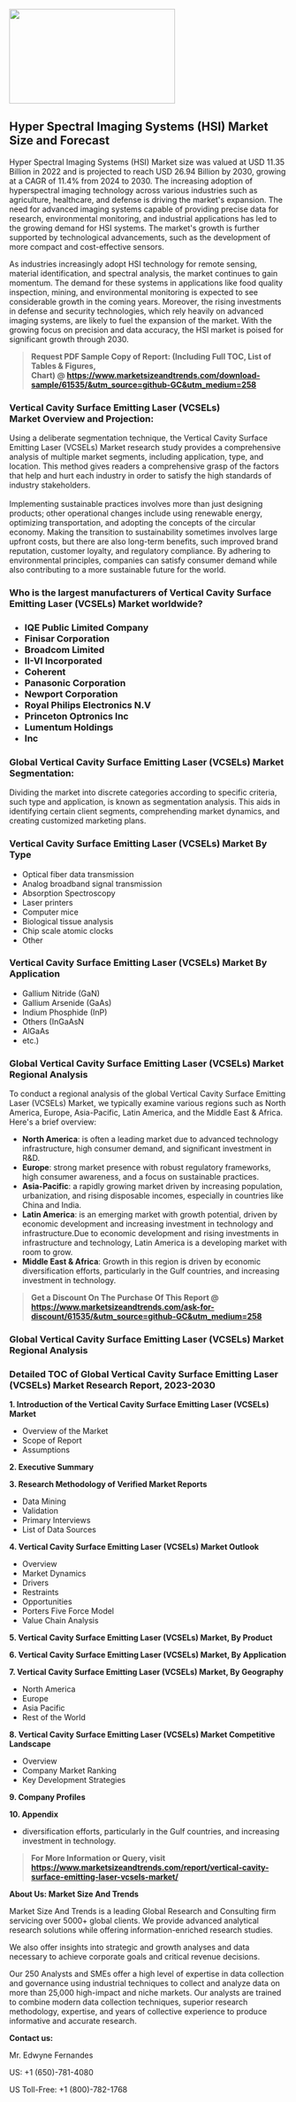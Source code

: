 <p><img class="alignnone size-medium wp-image-20088" src="https://ffe5etoiles.com/wp-content/uploads/2024/12/MST1-300x171.png" alt="" width="300" height="171" /></p><h2>Hyper Spectral Imaging Systems (HSI) Market Size and Forecast</h2><p>Hyper Spectral Imaging Systems (HSI) Market size was valued at USD 11.35 Billion in 2022 and is projected to reach USD 26.94 Billion by 2030, growing at a CAGR of 11.4% from 2024 to 2030. The increasing adoption of hyperspectral imaging technology across various industries such as agriculture, healthcare, and defense is driving the market's expansion. The need for advanced imaging systems capable of providing precise data for research, environmental monitoring, and industrial applications has led to the growing demand for HSI systems. The market's growth is further supported by technological advancements, such as the development of more compact and cost-effective sensors.</p><p>As industries increasingly adopt HSI technology for remote sensing, material identification, and spectral analysis, the market continues to gain momentum. The demand for these systems in applications like food quality inspection, mining, and environmental monitoring is expected to see considerable growth in the coming years. Moreover, the rising investments in defense and security technologies, which rely heavily on advanced imaging systems, are likely to fuel the expansion of the market. With the growing focus on precision and data accuracy, the HSI market is poised for significant growth through 2030.</p></p><blockquote id="" class=""><strong>Request PDF Sample Copy of Report: (Including Full TOC, List of Tables &amp; Figures, Chart)&nbsp;@&nbsp;<strong><a href="https://www.marketsizeandtrends.com/download-sample/61535/&utm_source=github-GC&utm_medium=258" target="_blank">https://www.marketsizeandtrends.com/download-sample/61535/&utm_source=github-GC&utm_medium=258</a></strong></strong></blockquote><h3 id="" class="">Vertical Cavity Surface Emitting Laser (VCSELs) Market&nbsp;Overview and Projection:</h3><p id="" class="">Using a deliberate segmentation technique, the Vertical Cavity Surface Emitting Laser (VCSELs) Market research study provides a comprehensive analysis of multiple market segments, including application, type, and location. This method gives readers a comprehensive grasp of the factors that help and hurt each industry in order to satisfy the high standards of industry stakeholders. <br /> <br />Implementing sustainable practices involves more than just designing products; other operational changes include using renewable energy, optimizing transportation, and adopting the concepts of the circular economy. Making the transition to sustainability sometimes involves large upfront costs, but there are also long-term benefits, such improved brand reputation, customer loyalty, and regulatory compliance. By adhering to environmental principles, companies can satisfy consumer demand while also contributing to a more sustainable future for the world.</p><h3 id="" class="">Who is the largest manufacturers of&nbsp;Vertical Cavity Surface Emitting Laser (VCSELs) Market worldwide?</h3><h3 class=""><p><ul><li>IQE Public Limited Company </li><li> Finisar Corporation </li><li> Broadcom Limited </li><li> II-VI Incorporated </li><li> Coherent </li><li> Panasonic Corporation </li><li> Newport Corporation </li><li> Royal Philips Electronics N.V </li><li> Princeton Optronics Inc </li><li> Lumentum Holdings </li><li> Inc</li></ul></p></h3><h3 id="" class="">Global&nbsp;Vertical Cavity Surface Emitting Laser (VCSELs) Market Segmentation:</h3><p id="" class="">Dividing the market into discrete categories according to specific criteria, such type and application, is known as segmentation analysis. This aids in identifying certain client segments, comprehending market dynamics, and creating customized marketing plans.</p><h3 id="" class="">Vertical Cavity Surface Emitting Laser (VCSELs) Market&nbsp;By Type</h3><p><p><ul><li>Optical fiber data transmission </li><li> Analog broadband signal transmission </li><li> Absorption Spectroscopy </li><li> Laser printers </li><li> Computer mice </li><li> Biological tissue analysis </li><li> Chip scale atomic clocks </li><li> Other</p></li></ul></p></p><h3 id="" class="">Vertical Cavity Surface Emitting Laser (VCSELs) Market&nbsp;By Application</h3><p class=""><p><ul><li>Gallium Nitride (GaN) </li><li> Gallium Arsenide (GaAs) </li><li> Indium Phosphide (InP) </li><li> Others (InGaAsN </li><li> AlGaAs </li><li> etc.)</li></ul></p></p><h3 id="" class="">Global Vertical Cavity Surface Emitting Laser (VCSELs) Market Regional Analysis</h3><p id="" class="">To conduct a regional analysis of the global Vertical Cavity Surface Emitting Laser (VCSELs) Market, we typically examine various regions such as North America, Europe, Asia-Pacific, Latin America, and the Middle East &amp; Africa. Here's a brief overview:</p><ul><li><strong>North America</strong>: is often a leading market due to advanced technology infrastructure, high consumer demand, and significant investment in R&amp;D.</li><li><strong>Europe</strong>: strong market presence with robust regulatory frameworks, high consumer awareness, and a focus on sustainable practices.</li><li><strong>Asia-Pacific</strong>: a rapidly growing market driven by increasing population, urbanization, and rising disposable incomes, especially in countries like China and India.</li><li><strong>Latin America</strong>: is an emerging market with growth potential, driven by economic development and increasing investment in technology and infrastructure.Due to economic development and rising investments in infrastructure and technology, Latin America is a developing market with room to grow.</li><li><strong>Middle East &amp; Africa</strong>: Growth in this region is driven by economic diversification efforts, particularly in the Gulf countries, and increasing investment in technology.</li></ul><blockquote id="" class=""><strong>Get a Discount On The Purchase Of This Report @ <strong><a href="https://www.marketsizeandtrends.com/ask-for-discount/61535/&utm_source=github-GC&utm_medium=258" target="_blank">https://www.marketsizeandtrends.com/ask-for-discount/61535/&utm_source=github-GC&utm_medium=258</a></strong></strong></blockquote><h3 id="" class="">Global Vertical Cavity Surface Emitting Laser (VCSELs) Market Regional Analysis</h3><h3 id="" class="">Detailed TOC of Global Vertical Cavity Surface Emitting Laser (VCSELs) Market Research Report, 2023-2030</h3><p id="" class=""><strong>1. Introduction of the Vertical Cavity Surface Emitting Laser (VCSELs) Market</strong></p><ul><li>Overview of the Market</li><li>Scope of Report</li><li>Assumptions</li></ul><p id="" class=""><strong>2. Executive Summary</strong></p><p id="" class=""><strong>3. Research Methodology of Verified Market Reports</strong></p><ul><li>Data Mining</li><li>Validation</li><li>Primary Interviews</li><li>List of Data Sources</li></ul><p id="" class=""><strong>4. Vertical Cavity Surface Emitting Laser (VCSELs) Market Outlook</strong></p><ul><li>Overview</li><li>Market Dynamics</li><li>Drivers</li><li>Restraints</li><li>Opportunities</li><li>Porters Five Force Model</li><li>Value Chain Analysis</li></ul><p id="" class=""><strong>5. Vertical Cavity Surface Emitting Laser (VCSELs) Market, By Product</strong></p><p id="" class=""><strong>6. Vertical Cavity Surface Emitting Laser (VCSELs) Market, By Application</strong></p><p id="" class=""><strong>7. Vertical Cavity Surface Emitting Laser (VCSELs) Market, By Geography</strong></p><ul><li>North America</li><li>Europe</li><li>Asia Pacific</li><li>Rest of the World</li></ul><p id="" class=""><strong>8. Vertical Cavity Surface Emitting Laser (VCSELs) Market Competitive Landscape</strong></p><ul><li>Overview</li><li>Company Market Ranking</li><li>Key Development Strategies</li></ul><p id="" class=""><strong>9. Company Profiles</strong></p><p id="" class=""><strong>10. Appendix</strong></p><ul><li>diversification efforts, particularly in the Gulf countries, and increasing investment in technology.</li></ul><blockquote id="" class=""><strong>For More Information or Query, visit <strong><strong><a href="https://www.marketsizeandtrends.com/report/vertical-cavity-surface-emitting-laser-vcsels-market/" target="_blank">https://www.marketsizeandtrends.com/report/vertical-cavity-surface-emitting-laser-vcsels-market/</a></strong></strong></strong></blockquote><p id="" class=""><strong>About Us: Market Size And Trends</strong></p><p id="" class="">Market Size And Trends is a leading Global Research and Consulting firm servicing over 5000+ global clients. We provide advanced analytical research solutions while offering information-enriched research studies.</p><p id="" class="">We also offer insights into strategic and growth analyses and data necessary to achieve corporate goals and critical revenue decisions.</p><p id="" class="">Our 250 Analysts and SMEs offer a high level of expertise in data collection and governance using industrial techniques to collect and analyze data on more than 25,000 high-impact and niche markets. Our analysts are trained to combine modern data collection techniques, superior research methodology, expertise, and years of collective experience to produce informative and accurate research.</p><p id="" class=""><strong>Contact us:</strong></p><p id="" class="">Mr. Edwyne Fernandes</p><p id="" class="">US: +1 (650)-781-4080</p><p id="" class="">US Toll-Free: +1 (800)-782-1768</p>
